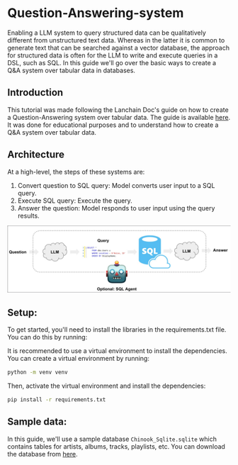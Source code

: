 # Question-Answering-system

Enabling a LLM system to query structured data can be qualitatively different from unstructured text data. Whereas in the latter it is common to generate text that can be searched against a vector database, the approach for structured data is often for the LLM to write and execute queries in a DSL, such as SQL. In this guide we'll go over the basic ways to create a Q&A system over tabular data in databases.

## Introduction
This tutorial was made following the Lanchain Doc's guide on how to create a Question-Answering system over tabular data. The guide is available [here](https://docs.lanternai.com/docs/question-answering-system-over-tabular-data). It was done for educational purposes and to understand how to create a Q&A system over tabular data.

## Architecture

At a high-level, the steps of these systems are:

1. Convert question to SQL query: Model converts user input to a SQL query.
2. Execute SQL query: Execute the query.
3. Answer the question: Model responds to user input using the query results.

![Texto Alternativo](./assets/img.jpg)


## Setup:

To get started, you'll need to install the libraries in the requirements.txt file. You can do this by running:

It is recommended to use a virtual environment to install the dependencies. You can create a virtual environment by running:

```bash
python -m venv venv
```

Then, activate the virtual environment and install the dependencies:

```bash
pip install -r requirements.txt
```

## Sample data:

In this guide, we'll use a sample database `Chinook_Sqlite.sqlite` which contains tables for artists, albums, tracks, playlists, etc. You can download the database from [here](https://www.sqlitetutorial.net/sqlite-sample-database/).